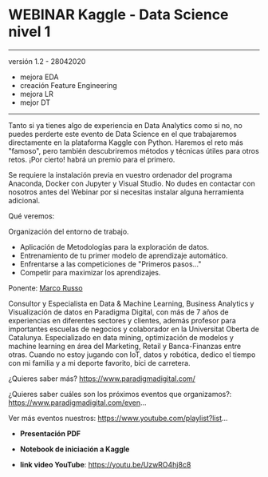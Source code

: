 # WEBINAR Kaggle - Data Science nivel 1

* * *
versión 1.2 - 28042020
- mejora EDA
- creación Feature Engineering
- mejora LR
- mejor DT



* * *
Tanto si ya tienes algo de experiencia en Data Analytics como si no, no puedes perderte este evento de Data Science en el que trabajaremos directamente en la plataforma Kaggle con Python. Haremos el reto más "famoso", pero también descubriremos métodos y técnicas útiles para otros retos. ¡Por cierto! habrá un premio para el primero.

Se requiere la instalación previa en vuestro ordenador del programa Anaconda, Docker con Jupyter y Visual Studio. No dudes en contactar con nosotros antes del Webinar por si necesitas instalar alguna herramienta adicional.

Qué veremos:

Organización del entorno de trabajo.
- Aplicación de Metodologías para la exploración de datos.
- Entrenamiento de tu primer modelo de aprendizaje automático.
- Enfrentarse a las competiciones de "Primeros pasos..."
- Competir para maximizar los aprendizajes.

Ponente: [Marco Russo](https://www.linkedin.com/in/marcusrb/)

Consultor y Especialista en Data & Machine Learning, Business Analytics y Visualización de datos en Paradigma Digital, con más de 7 años de experiencias en diferentes sectores y clientes, además profesor para importantes escuelas de negocios y colaborador en la Universitat Oberta de Catalunya. Especializado en data mining, optimización de modelos y machine learning en área del Marketing, Retail y Banca-Finanzas entre otras. Cuando no estoy jugando con IoT, datos y robótica, dedico el tiempo con mi familia y a mi deporte favorito, bici de carretera.

¿Quieres saber más? https://www.paradigmadigital.com/

¿Quieres saber cuáles son los próximos eventos que organizamos?: https://www.paradigmadigital.com/even...

Ver más eventos nuestros: https://www.youtube.com/playlist?list...


- **Presentación PDF**

- **Notebook de iniciación a Kaggle**

- **link video YouTube**: https://youtu.be/UzwRO4hj8c8


